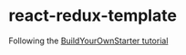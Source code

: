 # react-redux-template

Following the [BuildYourOwnStarter tutorial](http://andrewhfarmer.com/build-your-own-starter/#0-intro)

